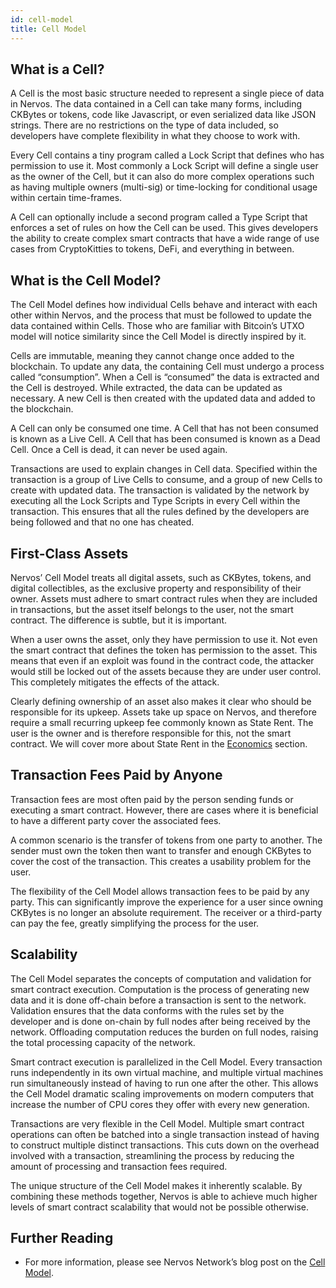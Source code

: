 ```yaml
---
id: cell-model
title: Cell Model
---
```


## What is a Cell?

A Cell is the most basic structure needed to represent a single piece of data in Nervos. The data contained in a Cell can take many forms, including CKBytes or tokens, code like Javascript, or even serialized data like JSON strings. There are no restrictions on the type of data included, so developers have complete flexibility in what they choose to work with.

Every Cell contains a tiny program called a Lock Script that defines who has permission to use it. Most commonly a Lock Script will define a single user as the owner of the Cell, but it can also do more complex operations such as having multiple owners (multi-sig) or time-locking for conditional usage within certain time-frames.

A Cell can optionally include a second program called a Type Script that enforces a set of rules on how the Cell can be used. This gives developers the ability to create complex smart contracts that have a wide range of use cases from CryptoKitties to tokens, DeFi, and everything in between.

## What is the Cell Model?

The Cell Model defines how individual Cells behave and interact with each other within Nervos, and the process that must be followed to update the data contained within Cells. Those who are familiar with Bitcoin’s UTXO model will notice similarity since the Cell Model is directly inspired by it.

Cells are immutable, meaning they cannot change once added to the blockchain. To update any data, the containing Cell must undergo a process called “consumption”. When a Cell is “consumed” the data is extracted and the Cell is destroyed. While extracted, the data can be updated as necessary. A new Cell is then created with the updated data and added to the blockchain.

A Cell can only be consumed one time. A Cell that has not been consumed is known as a Live Cell. A Cell that has been consumed is known as a Dead Cell. Once a Cell is dead, it can never be used again.

Transactions are used to explain changes in Cell data. Specified within the transaction is a group of Live Cells to consume, and a group of new Cells to create with updated data. The transaction is validated by the network by executing all the Lock Scripts and Type Scripts in every Cell within the transaction. This ensures that all the rules defined by the developers are being followed and that no one has cheated.

## First-Class Assets

Nervos’ Cell Model treats all digital assets, such as CKBytes, tokens, and digital collectibles, as the exclusive property and responsibility of their owner. Assets must adhere to smart contract rules when they are included in transactions, but the asset itself belongs to the user, not the smart contract. The difference is subtle, but it is important. 

When a user owns the asset, only they have permission to use it. Not even the smart contract that defines the token has permission to the asset. This means that even if an exploit was found in the contract code, the attacker would still be locked out of the assets because they are under user control. This completely mitigates the effects of the attack.

Clearly defining ownership of an asset also makes it clear who should be responsible for its upkeep. Assets take up space on Nervos, and therefore require a small recurring upkeep fee commonly known as State Rent. The user is the owner and is therefore responsible for this, not the smart contract. We will cover more about State Rent in the [Economics](economics) section.

## Transaction Fees Paid by Anyone

Transaction fees are most often paid by the person sending funds or executing a smart contract. However, there are cases where it is beneficial to have a different party cover the associated fees.

A common scenario is the transfer of tokens from one party to another. The sender must own the token then want to transfer and enough CKBytes to cover the cost of the transaction. This creates a usability problem for the user.

The flexibility of the Cell Model allows transaction fees to be paid by any party. This can significantly improve the experience for a user since owning CKBytes is no longer an absolute requirement. The receiver or a third-party can pay the fee, greatly simplifying the process for the user.

## Scalability

The Cell Model separates the concepts of computation and validation for smart contract execution. Computation is the process of generating new data and it is done off-chain before a transaction is sent to the network. Validation ensures that the data conforms with the rules set by the developer and is done on-chain by full nodes after being received by the network. Offloading computation reduces the burden on full nodes, raising the total processing capacity of the network.

Smart contract execution is parallelized in the Cell Model. Every transaction runs independently in its own virtual machine, and multiple virtual machines run simultaneously instead of having to run one after the other. This allows the Cell Model dramatic scaling improvements on modern computers that increase the number of CPU cores they offer with every new generation.

Transactions are very flexible in the Cell Model. Multiple smart contract operations can often be batched into a single transaction instead of having to construct multiple distinct transactions. This cuts down on the overhead involved with a transaction, streamlining the process by reducing the amount of processing and transaction fees required.

The unique structure of the Cell Model makes it inherently scalable. By combining these methods together, Nervos is able to achieve much higher levels of smart contract scalability that would not be possible otherwise.

## Further Reading

* For more information, please see Nervos Network’s blog post on the [Cell Model](https://medium.com/nervosnetwork/https-medium-com-nervosnetwork-cell-model-7323fca57571). 
